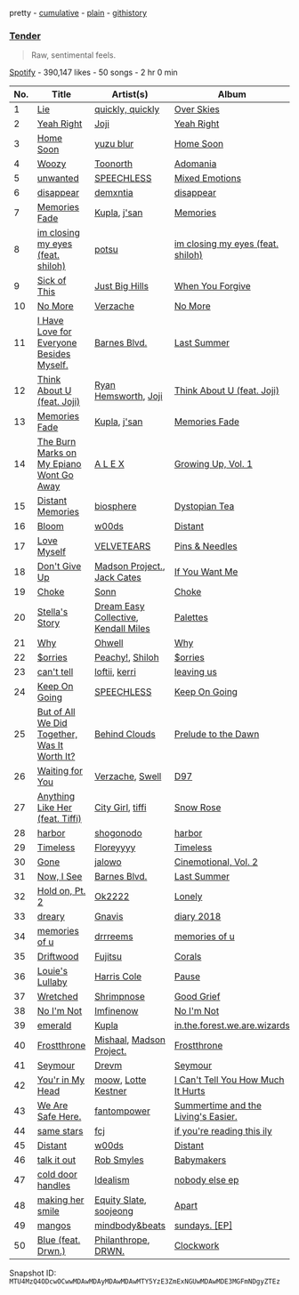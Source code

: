 pretty - [cumulative](/playlists/cumulative/37i9dQZF1DXarebqD2nAVg.md) - [plain](/playlists/plain/37i9dQZF1DXarebqD2nAVg) - [githistory](https://github.githistory.xyz/mackorone/spotify-playlist-archive/blob/main/playlists/plain/37i9dQZF1DXarebqD2nAVg)

### [Tender](https://open.spotify.com/playlist/37i9dQZF1DXarebqD2nAVg)

> Raw, sentimental feels.

[Spotify](https://open.spotify.com/user/spotify) - 390,147 likes - 50 songs - 2 hr 0 min

| No. | Title | Artist(s) | Album | Length |
|---|---|---|---|---|
| 1 | [Lie](https://open.spotify.com/track/2lL1mdmCo6LsO2JAKoFRw4) | [quickly, quickly](https://open.spotify.com/artist/5XTn5Az9AcSKu0oaauC5ES) | [Over Skies](https://open.spotify.com/album/1HKnGGSYzVlRN9qt08UdaP) | 4:07 |
| 2 | [Yeah Right](https://open.spotify.com/track/2815rSBccLxZc67jEWBEvD) | [Joji](https://open.spotify.com/artist/3MZsBdqDrRTJihTHQrO6Dq) | [Yeah Right](https://open.spotify.com/album/4lSynJxg1TaU4Mv0t9qz4c) | 2:54 |
| 3 | [Home Soon](https://open.spotify.com/track/0plIIWDys4UBGmura01RpY) | [yuzu blur](https://open.spotify.com/artist/2NnBvycZmkfFgGyiWZEX3R) | [Home Soon](https://open.spotify.com/album/4CL7sl8FwxJ0HjYCf6Al0k) | 2:24 |
| 4 | [Woozy](https://open.spotify.com/track/15yOoJ6KjB2945Nuzhdtey) | [Toonorth](https://open.spotify.com/artist/5cnRXRa8otbppSiXvfdmo3) | [Adomania](https://open.spotify.com/album/2MjfX0GYyRsVUdqHtGZP7D) | 1:30 |
| 5 | [unwanted](https://open.spotify.com/track/2egKGgextl7yFhsYOmJSjT) | [SPEECHLESS](https://open.spotify.com/artist/0RUwm9ukhlW1oXDzXxj3C0) | [Mixed Emotions](https://open.spotify.com/album/7iwvVgtOxJuCkxwxZus1Mb) | 2:11 |
| 6 | [disappear](https://open.spotify.com/track/1kFTDLCN9YPZhpCqjv3uiS) | [demxntia](https://open.spotify.com/artist/6trEYfLSuAd9CS8bCy4sOH) | [disappear](https://open.spotify.com/album/3oRx3Ru3FcKCCl20IF6fNk) | 1:49 |
| 7 | [Memories Fade](https://open.spotify.com/track/40rSlnWWx2p4r9lLOwNn96) | [Kupla](https://open.spotify.com/artist/7daSp9zXk1dmqNxwKFkL35), [j'san](https://open.spotify.com/artist/5iMUho98faEp2w6j5p44PH) | [Memories](https://open.spotify.com/album/5xIENE9mYM9cIqbqs4MuF7) | 2:27 |
| 8 | [im closing my eyes \(feat\. shiloh\)](https://open.spotify.com/track/3RO8tQsiLI0cJFcWGTUZKk) | [potsu](https://open.spotify.com/artist/5XE0fiZWGbq9TcSuWwJ1fA) | [im closing my eyes \(feat\. shiloh\)](https://open.spotify.com/album/4rtNy3gLzPnkxkd5jxVMg4) | 1:58 |
| 9 | [Sick of This](https://open.spotify.com/track/5JtkrEGCt433sr2wEGSVsR) | [Just Big Hills](https://open.spotify.com/artist/2ih5O9wwxSSYLe9Bnce309) | [When You Forgive](https://open.spotify.com/album/57V7Q54bacsS1tJYnHxmDT) | 3:53 |
| 10 | [No More](https://open.spotify.com/track/7cp4RhTjLWv4XEyeJLcbrp) | [Verzache](https://open.spotify.com/artist/59KX7XUUgAOOo5IyDjca0T) | [No More](https://open.spotify.com/album/6cRPoaVpeyxtkM6IvZqwut) | 3:10 |
| 11 | [I Have Love for Everyone Besides Myself.](https://open.spotify.com/track/6okflAl3X7elXPx7MgJMi6) | [Barnes Blvd.](https://open.spotify.com/artist/1sWWXO9dckUfAgKYJLZ8Nc) | [Last Summer](https://open.spotify.com/album/0cruHSkBmlUqwXDFxyAGl8) | 2:41 |
| 12 | [Think About U \(feat\. Joji\)](https://open.spotify.com/track/0FColhQrkkPXA3eZQJYurD) | [Ryan Hemsworth](https://open.spotify.com/artist/2CgysNw5B7rFNRtRjQbPZ9), [Joji](https://open.spotify.com/artist/3MZsBdqDrRTJihTHQrO6Dq) | [Think About U \(feat\. Joji\)](https://open.spotify.com/album/4RydIl5xqQZjDyOYSmUb7a) | 2:48 |
| 13 | [Memories Fade](https://open.spotify.com/track/25EgaBai9ozYbPtHVbsu8M) | [Kupla](https://open.spotify.com/artist/7daSp9zXk1dmqNxwKFkL35), [j'san](https://open.spotify.com/artist/5iMUho98faEp2w6j5p44PH) | [Memories Fade](https://open.spotify.com/album/2nR1dUZXdvlBkcYzkRuloW) | 2:27 |
| 14 | [The Burn Marks on My Epiano Wont Go Away](https://open.spotify.com/track/6IsX4N6M7i9OrYc4t70Swv) | [A L E X](https://open.spotify.com/artist/3nCJkmgdZQ6l8o828Y3vNQ) | [Growing Up, Vol\. 1](https://open.spotify.com/album/1qxLJGTmKJZVXzqKwLdzxD) | 1:36 |
| 15 | [Distant Memories](https://open.spotify.com/track/2jXuSIAABsZMtTo3xERElJ) | [biosphere](https://open.spotify.com/artist/6sa0lNcq7YdXNnQKZHFb0D) | [Dystopian Tea](https://open.spotify.com/album/2QqdgDwmvHDj0wLqDBMIo3) | 1:47 |
| 16 | [Bloom](https://open.spotify.com/track/7xqFOjNcp0NJFo9wGKGOpJ) | [w00ds](https://open.spotify.com/artist/5PgMKzd3GrAPFZUqxdX1jy) | [Distant](https://open.spotify.com/album/4Hdki5EPcGWFmTr3UF6Xt8) | 2:01 |
| 17 | [Love Myself](https://open.spotify.com/track/6untVwGzuAI3zH6YzrISRX) | [VELVETEARS](https://open.spotify.com/artist/76uBpZUqkDljACPBsu2klS) | [Pins & Needles](https://open.spotify.com/album/0WV8HZAXe40X8lqsccHOgF) | 1:32 |
| 18 | [Don't Give Up](https://open.spotify.com/track/4ng1XfVomFP5xGYna6FLpR) | [Madson Project.](https://open.spotify.com/artist/7dEFLdpxjmqhnv5ePvCTP7), [Jack Cates](https://open.spotify.com/artist/555ddcMCcd9HAWnP5HuklH) | [If You Want Me](https://open.spotify.com/album/6QCAulBTfwAfkXbJYkTf2D) | 2:51 |
| 19 | [Choke](https://open.spotify.com/track/28PYwyQETvCDNXMRBFAtzr) | [Sonn](https://open.spotify.com/artist/1VURTzU1i6o1agHFXs3V4E) | [Choke](https://open.spotify.com/album/1MwrviwJTM0eBcrEkjwbZn) | 3:00 |
| 20 | [Stella's Story](https://open.spotify.com/track/2wdxmhbldL8GzplUFEWeqE) | [Dream Easy Collective](https://open.spotify.com/artist/2bRzONoPyFw0BNqra5Focz), [Kendall Miles](https://open.spotify.com/artist/4Z5eM7HLu4b0LAKrywoWR2) | [Palettes](https://open.spotify.com/album/4WsuSiZsFuddq0r6f8dMJl) | 1:32 |
| 21 | [Why](https://open.spotify.com/track/44z4AP1yhEjcbihu5qdXsZ) | [Ohwell](https://open.spotify.com/artist/2bUPDZFoC3GlwJyEggn8Jj) | [Why](https://open.spotify.com/album/2CeXy96kABQhtJP2dsXr2a) | 1:14 |
| 22 | [$orries](https://open.spotify.com/track/3tMhXm8mJ3jXcAiEspHbwf) | [Peachy!](https://open.spotify.com/artist/7gvbCoLA8lJUktp8G2xIRR), [Shiloh](https://open.spotify.com/artist/5r6AkaWwQMMkRBEaaM8AFS) | [$orries](https://open.spotify.com/album/6UEOwZ3Gww0q0efQHtvRgs) | 3:34 |
| 23 | [can't tell](https://open.spotify.com/track/2vf6pbQcLYnbZfNkmZ57La) | [loftii](https://open.spotify.com/artist/7flbszy9aVOQeWiV4MomSB), [kerri](https://open.spotify.com/artist/7mupgmN5rkDNGrqQt1tjcf) | [leaving us](https://open.spotify.com/album/6byIGSY3mMn5JxSfUE1qcC) | 2:49 |
| 24 | [Keep On Going](https://open.spotify.com/track/0W8GsPozYoonDEjOdLHnsC) | [SPEECHLESS](https://open.spotify.com/artist/0RUwm9ukhlW1oXDzXxj3C0) | [Keep On Going](https://open.spotify.com/album/51SCRafgNIjbYob0VCyhBn) | 2:40 |
| 25 | [But of All We Did Together, Was It Worth It?](https://open.spotify.com/track/3GpuZPoVK9DCPbiAkKFZxo) | [Behind Clouds](https://open.spotify.com/artist/3H6djQE6LC4llH3i5t2tZM) | [Prelude to the Dawn](https://open.spotify.com/album/4swK4A1568ZddoKFzTIW8Z) | 2:34 |
| 26 | [Waiting for You](https://open.spotify.com/track/6VnADht5DZuwR3aYX4Ufz2) | [Verzache](https://open.spotify.com/artist/59KX7XUUgAOOo5IyDjca0T), [Swell](https://open.spotify.com/artist/78xSB1R1x8T6o0QuRaodez) | [D97](https://open.spotify.com/album/0AVlhmontGKMUo0DlqJtS2) | 3:50 |
| 27 | [Anything Like Her \(feat\. Tiffi\)](https://open.spotify.com/track/1naqrWNoxyi6PEXz3NOXW0) | [City Girl](https://open.spotify.com/artist/6yby1ACnfwVigbSSaH3kEQ), [tiffi](https://open.spotify.com/artist/4bQCZKbtYa0W0hzA7JrpC4) | [Snow Rose](https://open.spotify.com/album/3RQQK5575LOEB9MS6UgNt9) | 3:11 |
| 28 | [harbor](https://open.spotify.com/track/6rdaAm9JfVbwQUy6PVqNzv) | [shogonodo](https://open.spotify.com/artist/0AvxQyO8YtsZQn0OYqbNxx) | [harbor](https://open.spotify.com/album/7lUFGPgW9uDcFtVtji6ePc) | 2:12 |
| 29 | [Timeless](https://open.spotify.com/track/0ggWXuDQjK8EoQAFWQkJHX) | [Floreyyyy](https://open.spotify.com/artist/2fMMmMEc0ZPVLNggWnomXv) | [Timeless](https://open.spotify.com/album/6myBiEX4iPLOWQpGOVqXZm) | 2:28 |
| 30 | [Gone](https://open.spotify.com/track/1s5sE20grtcHlIDOo0V883) | [jalowo](https://open.spotify.com/artist/2D78J8PPLKuEZqmArTFlQS) | [Cinemotional, Vol\. 2](https://open.spotify.com/album/46BBiaHMDLvG25ei4TUIdf) | 2:03 |
| 31 | [Now, I See](https://open.spotify.com/track/7xCYaDqhAOs5TfeDvY9Dqn) | [Barnes Blvd.](https://open.spotify.com/artist/1sWWXO9dckUfAgKYJLZ8Nc) | [Last Summer](https://open.spotify.com/album/0cruHSkBmlUqwXDFxyAGl8) | 2:43 |
| 32 | [Hold on, Pt\. 2](https://open.spotify.com/track/5CiJgYqEopAiCRBOjMb5j0) | [Ok2222](https://open.spotify.com/artist/032KwgTrwjRFmANQ7R0oKX) | [Lonely](https://open.spotify.com/album/3GntHIEeqqemhISRVDjkl3) | 1:24 |
| 33 | [dreary](https://open.spotify.com/track/1vepEjDDLAY1bNyxupZ4Ae) | [Gnavis](https://open.spotify.com/artist/5GArPXRmy5WUjYkkc0KVbp) | [diary 2018](https://open.spotify.com/album/4G6jljdW4ExppmD5dxfGHA) | 2:04 |
| 34 | [memories of u](https://open.spotify.com/track/3QgbKONVmy2RYxAgGtrayH) | [drrreems](https://open.spotify.com/artist/5JaZBeFp8gpQZVR20WYQhc) | [memories of u](https://open.spotify.com/album/4f8t7hfrfpgvjjQEWi0kKL) | 1:56 |
| 35 | [Driftwood](https://open.spotify.com/track/3NjaXZikdNTPPJvDrb0Elh) | [Fujitsu](https://open.spotify.com/artist/2a42gzUH51UAvwcfy0N6JT) | [Corals](https://open.spotify.com/album/4W3qvCCXk4D0m81IeAABxo) | 2:04 |
| 36 | [Louie's Lullaby](https://open.spotify.com/track/5Y69oMuGeIxfP4tIcCv6EO) | [Harris Cole](https://open.spotify.com/artist/6DnF6PBcTSsEZuEjXpK0gX) | [Pause](https://open.spotify.com/album/64EqJeopKgcy7Ae1ZdPLnz) | 2:51 |
| 37 | [Wretched](https://open.spotify.com/track/1rPy4B02RJf6NILtwBJpsu) | [Shrimpnose](https://open.spotify.com/artist/6My0aHQrZyz0vqqcf06s1D) | [Good Grief](https://open.spotify.com/album/0y8tstF4swTvZdDWYdsknY) | 2:10 |
| 38 | [No I'm Not](https://open.spotify.com/track/2QE6nuYctAHddZOupghtms) | [Imfinenow](https://open.spotify.com/artist/4VegDdugwCSdbyoHdObFEy) | [No I'm Not](https://open.spotify.com/album/2Zya2z365pr9vclFnyZ0jh) | 1:57 |
| 39 | [emerald](https://open.spotify.com/track/09ekHMx7dXh7EQMAmNqUrD) | [Kupla](https://open.spotify.com/artist/7daSp9zXk1dmqNxwKFkL35) | [in.the.forest.we.are.wizards](https://open.spotify.com/album/6bG4Sy0DN6zYSi6kLlBJMF) | 2:34 |
| 40 | [Frostthrone](https://open.spotify.com/track/50wKmfNUZppZJsAunClnYF) | [Mishaal](https://open.spotify.com/artist/2NM1t8dMvgeu9Lfl06574g), [Madson Project.](https://open.spotify.com/artist/7dEFLdpxjmqhnv5ePvCTP7) | [Frostthrone](https://open.spotify.com/album/3WvdfonSJ1Rjz7hxHUcxcl) | 3:48 |
| 41 | [Seymour](https://open.spotify.com/track/0WMA7dwEojg5fN89EdpcpR) | [Drevm](https://open.spotify.com/artist/4pHeEHS66wGubk4WCJ5BZG) | [Seymour](https://open.spotify.com/album/2VmXPUB5mRZ4DLIRjvOxxC) | 1:53 |
| 42 | [You'r in My Head](https://open.spotify.com/track/0h7TlF8gKb61aSm874s3cV) | [moow](https://open.spotify.com/artist/4dGUoQuMs1zVpafybz4O9d), [Lotte Kestner](https://open.spotify.com/artist/0LmmhAkoebSsbFfgCybcGI) | [I Can't Tell You How Much It Hurts](https://open.spotify.com/album/0cJqUzKvnix8tJEVY2HjhR) | 1:37 |
| 43 | [We Are Safe Here.](https://open.spotify.com/track/0a2q5SUFudT2x9Ce56hGIL) | [fantompower](https://open.spotify.com/artist/6psQOFgr41pQ2CiL2CCi47) | [Summertime and the Living's Easier.](https://open.spotify.com/album/08scJWiEuLoGdLQWpIhW0z) | 2:11 |
| 44 | [same stars](https://open.spotify.com/track/6dBuZM1j2y8qSZTOM8StjM) | [fcj](https://open.spotify.com/artist/1Nv875EklW8XLTduI6I3Js) | [if you're reading this ily](https://open.spotify.com/album/14AdiG9VQC71MQRid4dcIw) | 1:56 |
| 45 | [Distant](https://open.spotify.com/track/5PTpamIgmhhvqkQaYyADu0) | [w00ds](https://open.spotify.com/artist/5PgMKzd3GrAPFZUqxdX1jy) | [Distant](https://open.spotify.com/album/4Hdki5EPcGWFmTr3UF6Xt8) | 2:24 |
| 46 | [talk it out](https://open.spotify.com/track/1VDM0Wv8wqX4hLSdzudVey) | [Rob Smyles](https://open.spotify.com/artist/6KIclyZuF2o55kSUaiRe5P) | [Babymakers](https://open.spotify.com/album/3LOCIMlQsItb0QJN1poD29) | 3:31 |
| 47 | [cold door handles](https://open.spotify.com/track/3pVZWd4YdZhLu3tOZBdQS8) | [Idealism](https://open.spotify.com/artist/6YJ4EgQzDfJnIHRbqIHAdD) | [nobody else ep](https://open.spotify.com/album/3nLYsia2FCACqJ2A0BYCZW) | 2:26 |
| 48 | [making her smile](https://open.spotify.com/track/6jE4qBqHoR90GPI4D5W882) | [Equity Slate](https://open.spotify.com/artist/5DGq8gX5QOoVCJEyf4Pe1Q), [soojeong](https://open.spotify.com/artist/4rEitMoJNhlt1utt58uuAO) | [Apart](https://open.spotify.com/album/5e0VJVWtQZQt7v0zgAi2If) | 1:12 |
| 49 | [mangos](https://open.spotify.com/track/3lqAHJLW98TzVZCzNDYDs6) | [mindbody&beats](https://open.spotify.com/artist/09ziI4OFiSlExXt4CE3NLB) | [sundays\. \[EP\]](https://open.spotify.com/album/2PothCkN45Ukndk1sePfjd) | 2:00 |
| 50 | [Blue \(feat\. Drwn.\)](https://open.spotify.com/track/4RIu43eVxjbWuUhNwTUxwb) | [Philanthrope](https://open.spotify.com/artist/13ACz7DIictCpSYGglNTHs), [DRWN.](https://open.spotify.com/artist/0h6JSIfoSSbXtaBWiUC4Wy) | [Clockwork](https://open.spotify.com/album/67fCjPsA2tdDb7YcpMYynn) | 2:03 |

Snapshot ID: `MTU4MzQ4ODcwOCwwMDAwMDAyMDAwMDAwMTY5YzE3ZmExNGUwMDAwMDE3MGFmNDgyZTEz`